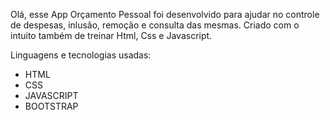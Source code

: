 Olá, esse App Orçamento Pessoal foi desenvolvido para ajudar no controle de despesas, inlusão, remoção e consulta das mesmas. Criado com o intuito também de treinar Html, Css e Javascript.

Linguagens e tecnologias usadas:
- HTML
- CSS
- JAVASCRIPT
- BOOTSTRAP